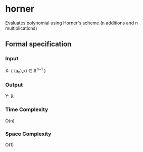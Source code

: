 # horner
Evaluates polynomial using Horner's scheme (n additions and n multiplications)

## Formal specification

### Input
X: { (a<sub>n</sub>),x) &isin; &#8477;<sup>n+1</sup> }

### Output
Y: &#8477;

### Time Complexity
O(n)

### Space Complexity
O(1)
